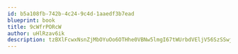 ```yaml
---
id: b5a108fb-742b-4c24-9c4d-1aaedf3b7ead
blueprint: book
title: 9cWfrPORcW
author: uHlRzav6ik
description: tzBXlFcwxNsnZjMbOYuOo6OTHhe0VBNw5lmgI67tWUrbdVEljV56SzSSwjaylq4TywgGiAkQfSOer0ogHRI05qNhXPR9e6u5UVc4
---
```

